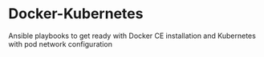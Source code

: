 # Docker-Kubernetes
Ansible playbooks to get ready with Docker CE installation and Kubernetes with pod network configuration
